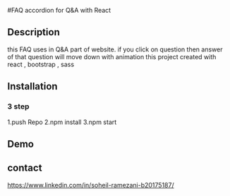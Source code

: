 #FAQ accordion for Q&A with React

## Description
this FAQ uses in Q&A part of website.
if you click on question then answer of that question will move down with animation
this project created with react , bootstrap , sass

## Installation
### 3 step
1.push Repo
2.npm install
3.npm start

## Demo


## contact

https://www.linkedin.com/in/soheil-ramezani-b20175187/
